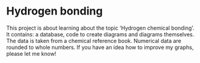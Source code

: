 # Hydrogen bonding
This project is about learning about the topic ‘Hydrogen chemical bonding’. It contains: a database, code to create diagrams and diagrams themselves. The data is taken from a chemical reference book. Numerical data are rounded to whole numbers.  If you have an idea how to improve my graphs, please let me know!
